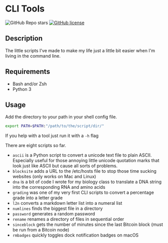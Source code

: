 # CLI Tools

![GitHub Repo stars](https://img.shields.io/github/stars/realprogrammersusevim/cli-tools?style=for-the-badge)
[![GitHub license](https://img.shields.io/github/license/realprogrammersusevim/cli-tools?style=for-the-badge)](https://github.com/realprogrammersusevim/cli-tools/blob/main/LICENSE)

## Description

The little scripts I've made to make my life just a little bit easier when I'm living in the command line.

## Requirements

- Bash and/or Zsh
- Python 3

## Usage

Add the directory to your path in your shell config file.

```bash
export PATH=$PATH:"/path/to/the/script/dir/"
```

If you help with a tool just run it with a `-h` flag

There are eight scripts so far.
- `ascii` is a Python script to convert a unicode text file to plain ASCII. Especially useful for those annoying little unicode quotation marks that look just like ASCII but cause all sorts of problems.
- `blocksite` adds a URL to the /etc/hosts file to stop those time sucking websites (only works on Mac and Linux)
- `dna` is a bit of code I wrote for my biology class to translate a DNA string into the corresponding RNA and amino acids
- `grading` was one of my very first CLI scripts to convert a percentage grade into a letter grade
- `l2n` converts a markdown letter list into a numeral list
- `numlines` finds the biggest file in a directory
- `password` generates a random password
- `rename` renames a directory of files in sequential order
- `sinceblock` gets the number of minutes since the last Bitcoin block (must be run from a Bitcoin node)
- `rmbadges` quickly toggles dock notification badges on macOS
